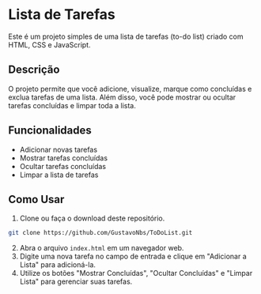 # Lista de Tarefas

Este é um projeto simples de uma lista de tarefas (to-do list) criado com HTML, CSS e JavaScript.

## Descrição

O projeto permite que você adicione, visualize, marque como concluídas e exclua tarefas de uma lista. Além disso, você pode mostrar ou ocultar tarefas concluídas e limpar toda a lista.

## Funcionalidades

- Adicionar novas tarefas
- Mostrar tarefas concluídas
- Ocultar tarefas concluídas
- Limpar a lista de tarefas

## Como Usar

1. Clone ou faça o download deste repositório.

```bash
git clone https://github.com/GustavoNbs/ToDoList.git
```

2. Abra o arquivo `index.html` em um navegador web.
3. Digite uma nova tarefa no campo de entrada e clique em "Adicionar a Lista" para adicioná-la.
4. Utilize os botões "Mostrar Concluídas", "Ocultar Concluídas" e "Limpar Lista" para gerenciar suas tarefas.
